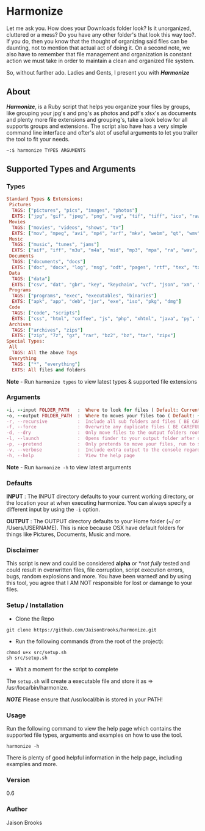 # Harmonize
Let me ask you. How does your Downloads folder look? Is it unorganized, cluttered or a mess? Do you have any other folder's that look this way too?. If you do, then you know that the thought of organizing said files can be daunting, not to mention that actual act of doing it. On a second note, we also have to remember that file management and organization is constant action we must take in order to maintain a clean and organized file system.

So, without further ado. Ladies and Gents, I present you with ***Harmonize***

## About
***Harmonize***, is a Ruby script that helps you organize your files by groups, like grouping your jpg's and png's as photos and pdf's xlsx's as documents and plenty more file extensions and grouping's, take a look below for all supports groups and extensions. The script also have has a very simple command line interface and ofter's alot of useful arguments to let you trailer the tool to fit your needs.

```~:$ harmonize TYPES ARGUMENTS``` 

## Supported Types and Arguments

### Types
```ruby
Standard Types & Extensions:
 Pictures
  TAGS: ["pictures", "pics", "images", "photos"]
  EXTS: ["jpg", "gif", "jpeg", "png", "svg", "tif", "tiff", "ico", "raw", "bmp", "psd", "webp", "ai", "eps", "ps", "svg"]
 Movies
  TAGS: ["movies", "videos", "shows", "tv"]
  EXTS: ["mov", "mpeg", "avi", "mp4", "arf", "mkv", "webm", "qt", "wmv", "rm", "m4v", "flv", "avc", "vob", "mjpeg", "egp", "mpg", "3gpp", "mpg4", "xvid", "mjpg"]
 Music
  TAGS: ["music", "tunes", "jams"]
  EXTS: ["aif", "iff", "m3u", "m4a", "mid", "mp3", "mpa", "ra", "wav", "wma", "aac"]
 Documents
  TAGS: ["documents", "docs"]
  EXTS: ["doc", "docx", "log", "msg", "odt", "pages", "rtf", "tex", "txt", "wpd", "wps", "xlr", "xls", "xps", "potx", "potm", "xlsx", "pps", "ppsx", "odp", "pptx", "ppt", "pdf", "ppdf"]
 Data
  TAGS: ["data"]
  EXTS: ["csv", "dat", "gbr", "key", "keychain", "vcf", "json", "xm", "mdb", "pdb", "sql", "dbl"]
 Programs
  TAGS: ["programs", "exec", "executables", "binaries"]
  EXTS: ["apk", "app", "deb", "jar", "exe", "iso", "pkg", "dmg"]
 Code
  TAGS: ["code", "scripts"]
  EXTS: ["css", "html", "coffee", "js", "php", "xhtml", "java", "py", "pl", "cs", "c", "lua", "h", "cpp", "class", "swift", "scss", "less", "rb", "sh", "bat"]
 Archives
  TAGS: ["archives", "zips"]
  EXTS: ["zip", "7z", "gz", "rar", "bz2", "bz", "tar", "zipx"]
Special Types:
 All
  TAGS: All the above Tags
 Everything
  TAGS: ["*", "everything"]
  EXTS: All files and folders
```

****Note**** - Run ```harmonize types``` to view latest types & supported file extensions
### Arguments
```ruby
-i, --input FOLDER_PATH   :  Where to look for files ( Default: Current Directory )
-o, --output FOLDER_PATH  :  Where to moves your files too ( Default: ~/ )
-r, --recursive           :  Include all sub folders and files ( BE CAREFUL )
-f, --force               :  Overwrite any duplicate files ( BE CAREFUL )
-d, --dry                 :  Only move files to the output folders root
-l, --launch              :  Opens finder to your output folder after completion
-p, --pretend             :  Only pretends to move your files, run to see what the script would do
-v, --verbose             :  Include extra output to the console regarding script exection
-h, --help                :  View the help page
```
****Note**** - Run ```harmonize -h``` to view latest arguments

### Defaults
**INPUT** : The INPUT directory defaults to your current working directory, or the location your at when executing harmonize. You can always specify a different input by using the ```-i``` option.

**OUTPUT** : The OUTPUT directory defaults to your Home folder (~/ or /Users/USERNAME). This is nice because OSX have default folders for things like Pictures, Documents, Music and more. 

### Disclaimer
This script is new and could be considered **alpha** or **not fully* tested and could result in overwritten files, file corruption, script execution errors, bugs, random explosions and more. You have been warned! and by using this tool, you agree that I AM NOT responsible for lost or damange to your files.

### Setup / Installation
* Clone the Repo

```
git clone https://github.com/JaisonBrooks/harmonize.git
```

* Run the following commands (from the root of the project):
 
```
chmod u+x src/setup.sh
sh src/setup.sh
```

* Wait a moment for the script to complete

The ```setup.sh``` will create a executable file and store it as => /usr/loca/bin/harmonize.

***NOTE*** Please ensure that /usr/local/bin is stored in your PATH!

### Usage
Run the following command to view the help page which contains the supported file types, arguments and examples on how to use the tool.

```
harmonize -h
```
There is plenty of good helpful information in the help page, including examples and more.


### Version
0.6

### Author
Jaison Brooks
